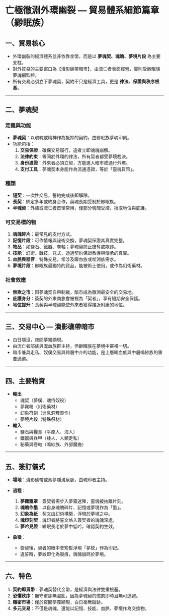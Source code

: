 # 亡極徹淵外環幽裂 — 貿易體系細節篇章（緲眠族）

## 一、貿易核心
- 外環幽裂的經濟體系並非依靠金幣，而是以 **夢魂契、魂魄、夢境片段** 為主要支柱。  
- 對外貿易的主要窗口為【潰影礁帶暗市】，由流亡者表面經營，實則受緲眠族夢魂網監控。  
- 所有交易必須立下夢魂契，契約不只是經濟工具，更是 **律法、保證與秩序根基**。  

---

## 二、夢魂契
### 定義與功能
- **夢魂契**：以魂魄或精神作為抵押的契約，由緲眠族夢魂印刻。  
- 功能包括：  
  1. **交易保證**：確保交易履行，違者立即魂魄崩解。  
  2. **法律約束**：等同於外環的律法，所有契者都受夢境裁決。  
  3. **身份憑證**：外來者必須立契，方能進入暗市或通行外環。  
  4. **支付工具**：夢魂契本身能作為流通憑證，等於「靈魂貨幣」。  

### 種類
- **短契**：一次性交易，誓約完成後即解除。  
- **長契**：綁定多年或終身合作，契魂長期受制於緲眠族。  
- **半魂契**：外族或流亡者首領常用，僅部分魂魄受控，換取地位與庇護。  

### 可交易標的物
1. **魂魄碎片**：最常見的支付方式。  
2. **記憶片段**：可作情報與祕術交換，夢魂契保證其真實完整。  
3. **物品**：如鹽石、鐵器、卷軸；夢魂契防止搶奪或欺詐。  
4. **技能**：幻術、戰技、咒式，透過契約保證教導與傳承的真實。  
5. **血脈與器官**：特殊交易，常涉及曜血族或噬淵族需求。  
6. **夢境片段**：緲眠族最獨特的貨品，能被術士使用，或作為幻術藥材。  

### 社會效應
- **無欺之市**：因夢魂契自帶制裁，暗市成為徹淵最安全的交易地。  
- **庇護身分**：簽契的外來商旅會被視為「契者」，享有短期安全保護。  
- **地位提升**：長契與半魂契能使外來者獲得接近附庸的地位。  

---

## 三、交易中心 — 潰影礁帶暗市
- 白日隱沒，夜間夢霧顯現。  
- 由流亡者部族與混血族群主持，但緲眠族在夢境中審視一切。  
- 暗市兼具走私、奴僕交易與跨層中介的功能，是上層曜血族與中層鳴紗族的重要通道。  

---

## 四、主要物資
- **輸出**  
  - 魂契（夢僕、魂侍奴役）  
  - 夢霧粉（幻術藥材）  
  - 幻象符刻（巡息洞簇製作）  
  - 夢境片段（特殊祭材）  
- **輸入**  
  - 鹽石與糧食（平原人、海人）  
  - 鐵器與兵甲（矮人、人類走私）  
  - 秘藥與卷軸（鳴紗族、外部魔裔）  

---

## 五、簽訂儀式
- **場地**：潰影礁帶或潮夢隱溝泉脈，由魂印者主持。  
- **過程**：  
  1. **夢霧籠罩**：簽契者需步入夢霧迷陣，靈魂被抽離片刻。  
  2. **魂魄作墨**：以自身魂魄碎片、記憶或夢境作為「墨」。  
  3. **幻象為紙**：契文由幻術構築，浮現於夢境之中。  
  4. **魂印刻契**：魂印者將誓文烙入簽契者的魂魄深處。  
  5. **夢吟見證**：緲眠長老於夢中低吟，確認契約生效。  

- **象徵**：  
  - 簽契後，契者的眼中會短暫浮現「夢紋」作為印記。  
  - 違誓時，夢紋即化為裂痕，魂魄崩碎於夢境。  

---

## 六、特色
1. **契約即貨幣**：夢魂契替代金幣，是經濟與法律雙重根基。  
2. **恐懼秩序**：無守軍卻無混亂，因為夢魂契的懲罰即時且無可逃避。  
3. **隱密市場**：僅於夜間夢霧顯現，白日毫無蹤跡。  
4. **多元交易**：不僅是魂魄，還能以記憶、技能、血脈、夢境作為交換物。  
